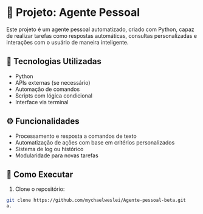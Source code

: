 # 🤖 Projeto: Agente Pessoal

Este projeto é um agente pessoal automatizado, criado com Python, capaz de realizar tarefas como respostas automáticas, consultas personalizadas e interações com o usuário de maneira inteligente.

## 🧠 Tecnologias Utilizadas

- Python
- APIs externas (se necessário)
- Automação de comandos
- Scripts com lógica condicional
- Interface via terminal

## ⚙️ Funcionalidades

- Processamento e resposta a comandos de texto
- Automatização de ações com base em critérios personalizados
- Sistema de log ou histórico
- Modularidade para novas tarefas

## 🚀 Como Executar

1. Clone o repositório:
```bash
git clone https://github.com/mychaelweslei/Agente-pessoal-beta.git
a.
